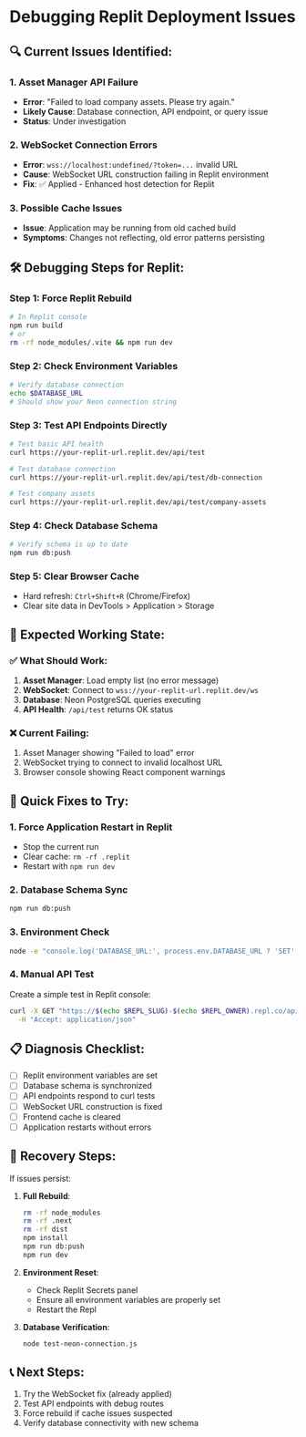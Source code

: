 # Debugging Replit Deployment Issues

## 🔍 **Current Issues Identified:**

### 1. Asset Manager API Failure
- **Error**: "Failed to load company assets. Please try again."
- **Likely Cause**: Database connection, API endpoint, or query issue
- **Status**: Under investigation

### 2. WebSocket Connection Errors  
- **Error**: `wss://localhost:undefined/?token=...` invalid URL
- **Cause**: WebSocket URL construction failing in Replit environment
- **Fix**: ✅ Applied - Enhanced host detection for Replit

### 3. Possible Cache Issues
- **Issue**: Application may be running from old cached build
- **Symptoms**: Changes not reflecting, old error patterns persisting

## 🛠️ **Debugging Steps for Replit:**

### Step 1: Force Replit Rebuild
```bash
# In Replit console
npm run build
# or
rm -rf node_modules/.vite && npm run dev
```

### Step 2: Check Environment Variables
```bash
# Verify database connection
echo $DATABASE_URL
# Should show your Neon connection string
```

### Step 3: Test API Endpoints Directly
```bash
# Test basic API health
curl https://your-replit-url.replit.dev/api/test

# Test database connection
curl https://your-replit-url.replit.dev/api/test/db-connection

# Test company assets
curl https://your-replit-url.replit.dev/api/test/company-assets
```

### Step 4: Check Database Schema
```bash
# Verify schema is up to date
npm run db:push
```

### Step 5: Clear Browser Cache
- Hard refresh: `Ctrl+Shift+R` (Chrome/Firefox)
- Clear site data in DevTools > Application > Storage

## 🎯 **Expected Working State:**

### ✅ **What Should Work:**
1. **Asset Manager**: Load empty list (no error message)
2. **WebSocket**: Connect to `wss://your-replit-url.replit.dev/ws`
3. **Database**: Neon PostgreSQL queries executing
4. **API Health**: `/api/test` returns OK status

### ❌ **Current Failing:**
1. Asset Manager showing "Failed to load" error
2. WebSocket trying to connect to invalid localhost URL
3. Browser console showing React component warnings

## 🔧 **Quick Fixes to Try:**

### 1. Force Application Restart in Replit
- Stop the current run
- Clear cache: `rm -rf .replit`
- Restart with `npm run dev`

### 2. Database Schema Sync
```bash
npm run db:push
```

### 3. Environment Check
```bash
node -e "console.log('DATABASE_URL:', process.env.DATABASE_URL ? 'SET' : 'NOT SET')"
```

### 4. Manual API Test
Create a simple test in Replit console:
```bash
curl -X GET "https://$(echo $REPL_SLUG)-$(echo $REPL_OWNER).repl.co/api/asset-manager/company-assets" \
  -H "Accept: application/json"
```

## 📋 **Diagnosis Checklist:**

- [ ] Replit environment variables are set
- [ ] Database schema is synchronized
- [ ] API endpoints respond to curl tests
- [ ] WebSocket URL construction is fixed
- [ ] Frontend cache is cleared
- [ ] Application restarts without errors

## 🚀 **Recovery Steps:**

If issues persist:

1. **Full Rebuild**:
   ```bash
   rm -rf node_modules
   rm -rf .next
   rm -rf dist
   npm install
   npm run db:push
   npm run dev
   ```

2. **Environment Reset**:
   - Check Replit Secrets panel
   - Ensure all environment variables are properly set
   - Restart the Repl

3. **Database Verification**:
   ```bash
   node test-neon-connection.js
   ```

## 📞 **Next Steps:**

1. Try the WebSocket fix (already applied)
2. Test API endpoints with debug routes
3. Force rebuild if cache issues suspected
4. Verify database connectivity with new schema 